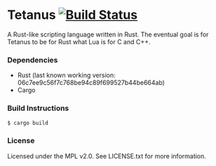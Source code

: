Tetanus [![Build Status](https://travis-ci.org/Arcterus/tetanus.svg?branch=master)](https://travis-ci.org/Arcterus/tetanus)
=======

A Rust-like scripting language written in Rust.  The eventual goal is for
Tetanus to be for Rust what Lua is for C and C++.

### Dependencies

* Rust (last known working version: 06c7ee9c56f7c768be94c89f699527b44be664ab)
* Cargo

### Build Instructions

```bash
$ cargo build
```

### License

Licensed under the MPL v2.0.  See LICENSE.txt for more information.

